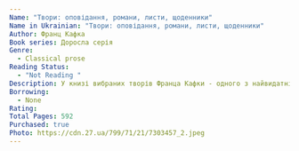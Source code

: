 ```yaml
---
Name: "Твори: оповідання, романи, листи, щоденники"
Name in Ukrainian: "Твори: оповідання, романи, листи, щоденники"
Author: Франц Кафка
Book series: Доросла серія
Genre:
  - Classical prose
Reading Status:
  - "Not Reading "
Description: У книзі вибраних творів Франца Кафки - одного з найвидатнішх німецькомовних посьменників ХХ столітть, австрійського чиновника, єврейського страдника і громадянина Чехії - подано оповідання з усіх пожиттєвих і посмертних видань, романи "Процес", "Америка" (уривок), "Замок" (уривок), а також його листи і щоденники. Це найповніше видання творів Кафки українською мовою.
Borrowing:
  - None
Rating:
Total Pages: 592
Purchased: true
Photo: https://cdn.27.ua/799/71/21/7303457_2.jpeg
---
```

